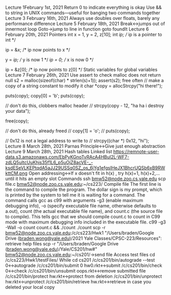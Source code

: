 
Lecture 1February 1st, 2021
    Return 0 to indicate everything is okay
    Use && to string in UNIX commands—useful for banging two commands together
Lecture 3 February 16th, 2021
    Always use doubles over floats, barely any performance difference
Lecture 5 February 18th, 2021
    Break↔jumps out of innermost loop 
    Goto→jump to line in function
        goto foundIt
Lecture 6 February 20th, 2021
    Pointers
        int x = 1, y = 2, z[10];
int *ip; /* ip is a pointer to int */
ip = &x; /* ip now points to x */
y = *ip; /* y is now 1 */
*ip = 0; /* x is now 0 */
ip = &z[0]; /* ip now points to z[0] */
        Static variables for global variables
Lecture 7 February 26th, 2021
    Use assert to check malloc does not return null
        s2 = malloc(sizeof(char) * strlen(s)+1));
assert(s2);
    free often
        // make a copy of a string constant to modify it
char *copy = allocStrcpy("hi there!");

puts(copy);
copy[0] = 'b';
puts(copy);

// don't do this, clobbers malloc header
// strcpy(copy - 12, "ha ha i destroy your data");

free(copy);

// don't do this, already freed
// copy[1] = 'o';
// puts(copy);

// 0x12 is not a legal address to write to
// strcpy((char *) 0x12, "hi");
Lecture 8 March 28th, 2021
    Parnas Principle↔Give just enough abstraction
Lecture 9 March 28th, 2021
    Hash tables
        Linked list
            https://remnote-user-data.s3.amazonaws.com/EbPyKGnoTvRAcA4HBuI2L-WF7-zdLQ5uItcUuKhjs35f1L6_p5uOjZ8acVE-_-ksdESeVLKEPtqdA5aJJ29USSq0SZ_os_6jYg1efgsIHeJX1BhcrUQSb6xB9RWkttCM.png
        Open addressing↔If x doesn't fit in h(x) , try h(x)+1, h(x)+2,... until it hits an empty slot
Commands
    ssh bmw52@node.zoo.cs.yale.edu
    scp file.c bmw52@node.zoo.cs.yale.edu:~/cs223/
    Compile file
        The first line is the command to compile the program. The dollar sign is my prompt, which is printed by the system to tell me it is waiting for a command. The command calls gcc as c99 with arguments -g3 (enable maximum debugging info), -o (specify executable file name, otherwise defaults to a.out), count (the actual executable file name), and count.c (the source file to compile). This tells gcc that we should compile count.c to count in C99 mode with maximum debugging info included in the executable file.
            c99 -g3 -Wall -o count count.c && ./count ./count
scp -r bmw52@node.zoo.cs.yale.edu:/c/cs223/Hwk1 "/Users/braden/Google Drive (braden.wong@yale.edu)/2021 Yale Classes/CPSC-223/Resources": retrieve help files
scp -r "/Users/braden/Google Drive (braden.wong@yale.edu)/Yale/CS201/hw#" bmw52@node.zoo.cs.yale.edu:~/cs201/→send file
Access test files
    cd /c/cs223/Hwk1/testFiles/
While cd cs201
    /c/cs201/bin/autograde --test 0↔autograde
    /c/cs201/bin/submit 0  hw0.rkt↔submit
    /c/cs201/bin/check  0↔check
    /c/cs201/bin/unsubmit  oops.rkt↔remove submitted file
    /c/cs201/bin/protect  hw.rkt↔protect from deletion
    /c/cs201/bin/unprotect  hw.rkt↔unprotect
    /c/cs201/bin/retrieve  hw.rkt↔retrieve in case you deleted your local copy
